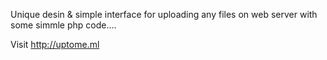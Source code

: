 Unique desin & simple interface for uploading any files on web server with some simmle php code....

Visit http://uptome.ml
